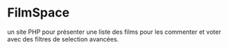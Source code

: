# FilmSpace
un site PHP pour présenter une liste des films pour les commenter et voter avec des filtres de selection avancées.
